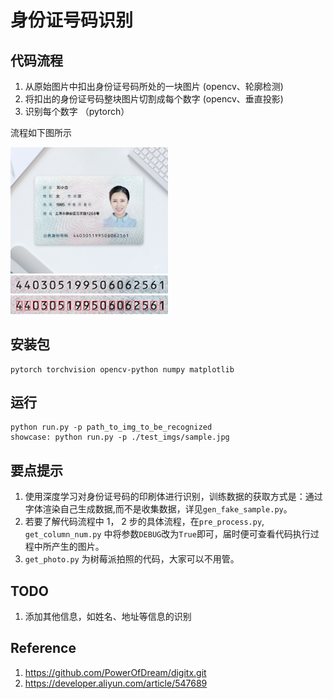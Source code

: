 # 身份证号码识别

## 代码流程
1. 从原始图片中扣出身份证号码所处的一块图片 (opencv、轮廓检测)
2. 将扣出的身份证号码整块图片切割成每个数字 (opencv、垂直投影)
3. 识别每个数字 （pytorch）

流程如下图所示

<img src="assets/sample.jpg" width="50%">
<img src="assets/sample_out.jpg" width="50%">
<img src="assets/number_cut.jpg" width="50%">


## 安装包
    pytorch torchvision opencv-python numpy matplotlib



## 运行
    python run.py -p path_to_img_to_be_recognized
    showcase: python run.py -p ./test_imgs/sample.jpg


## 要点提示
1. 使用深度学习对身份证号码的印刷体进行识别，训练数据的获取方式是：通过字体渲染自己生成数据,而不是收集数据，详见`gen_fake_sample.py`。
2. 若要了解代码流程中 1， 2 步的具体流程，在`pre_process.py`, `get_column_num.py` 中将参数`DEBUG`改为`True`即可，届时便可查看代码执行过程中所产生的图片。
3. `get_photo.py` 为树莓派拍照的代码，大家可以不用管。

## TODO
1. 添加其他信息，如姓名、地址等信息的识别


## Reference
1. https://github.com/PowerOfDream/digitx.git
2. https://developer.aliyun.com/article/547689